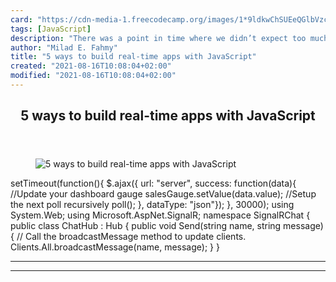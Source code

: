 ```yaml
---
card: "https://cdn-media-1.freecodecamp.org/images/1*9ldkwChSUEeQGlbVzcJSVg.png"
tags: [JavaScript]
description: "There was a point in time where we didn’t expect too much fro"
author: "Milad E. Fahmy"
title: "5 ways to build real-time apps with JavaScript"
created: "2021-08-16T10:08:04+02:00"
modified: "2021-08-16T10:08:04+02:00"
---
```

<div class="site-wrapper">
<main id="site-main" class="site-main outer">
<div class="inner">
<article class="post-full post tag-javascript tag-nodejs tag-programming tag-web-development tag-tech ">
<header class="post-full-header">
<h1 class="post-full-title">5 ways to build real-time apps with JavaScript</h1>
</header>
<figure class="post-full-image">
<picture>
<source media="(max-width: 700px)" sizes="1px" srcset="data:image/gif;base64,R0lGODlhAQABAIAAAAAAAP///yH5BAEAAAAALAAAAAABAAEAAAIBRAA7 1w">
<source media="(min-width: 701px)" sizes="(max-width: 800px) 400px,
(max-width: 1170px) 700px,
1400px" srcset="https://cdn-media-1.freecodecamp.org/images/1*9ldkwChSUEeQGlbVzcJSVg.png 300w,
https://cdn-media-1.freecodecamp.org/images/1*9ldkwChSUEeQGlbVzcJSVg.png 600w,
https://cdn-media-1.freecodecamp.org/images/1*9ldkwChSUEeQGlbVzcJSVg.png 1000w,
https://cdn-media-1.freecodecamp.org/images/1*9ldkwChSUEeQGlbVzcJSVg.png 2000w">
<img onerror="this.style.display='none'" src="https://cdn-media-1.freecodecamp.org/images/1*9ldkwChSUEeQGlbVzcJSVg.png" alt="5 ways to build real-time apps with JavaScript">
</picture>
</figure>
<section class="post-full-content">
<div class="post-content">
setTimeout(function(){
$.ajax({ url: "server", success: function(data){
//Update your dashboard gauge
salesGauge.setValue(data.value);
//Setup the next poll recursively
poll();
}, dataType: "json"});
}, 30000);
using System.Web;
using Microsoft.AspNet.SignalR;
namespace SignalRChat
{
public class ChatHub : Hub
{
public void Send(string name, string message)
{
// Call the broadcastMessage method to update clients.
Clients.All.broadcastMessage(name, message);
}
}
</div>
<hr>
<hr>
</section>
</article>
</div>
</main>
</div>
<!-- Google Tag Manager (noscript) -->
<!-- End Google Tag Manager (noscript) -->
